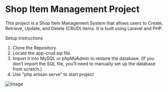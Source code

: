 <h1>Shop Item Management Project</h1>

This project is a Shop Item Management System that allows users to Create, Retrieve, Update, and Delete (CRUD) items. It is built using Laravel and PHP.

Setup Instructions
1. Clone the Repository.
2. Locate the app-crud.sql file.
3. Import it into MySQL or phpMyAdmin to restore the database.
(If you don’t import the SQL file, you’ll need to manually set up the database from scratch.)
4. Use "php artisan serve" to start project

![Image](https://github.com/user-attachments/assets/7bbfc2be-9877-4d71-b9dd-8dec68435415)
